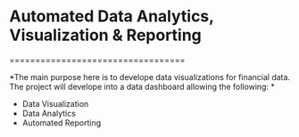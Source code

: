 # Automated Data Analytics, Visualization & Reporting

==================================

*The main purpose here is to develope data visualizations for financial data. The project will develope into a data dashboard allowing the following: *

<ul>
<li>Data Visualization</li>
<li>Data Analytics</li>
<li>Automated Reporting</li>
</ul>
